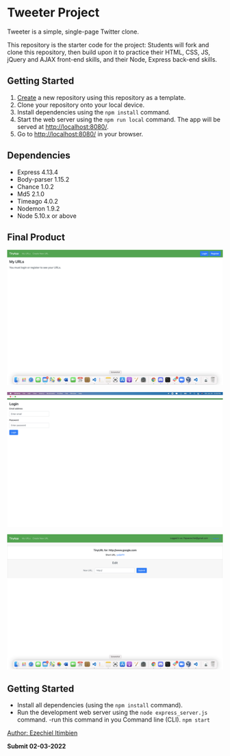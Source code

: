 # Tweeter Project

Tweeter is a simple, single-page Twitter clone.

This repository is the starter code for the project: Students will fork and clone this repository, then build upon it to practice their HTML, CSS, JS, jQuery and AJAX front-end skills, and their Node, Express back-end skills.

## Getting Started

1. [Create](https://docs.github.com/en/repositories/creating-and-managing-repositories/creating-a-repository-from-a-template) a new repository using this repository as a template.
2. Clone your repository onto your local device.
3. Install dependencies using the `npm install` command.
4. Start the web server using the `npm run local` command. The app will be served at <http://localhost:8080/>.
5. Go to <http://localhost:8080/> in your browser.

## Dependencies

- Express 4.13.4
- Body-parser 1.15.2
- Chance 1.0.2
- Md5 2.1.0
- Timeago 4.0.2
- Nodemon 1.9.2
- Node 5.10.x or above


## Final Product

!["Tweet in mobile"](https://github.com/eze1er/tinyapp.1/blob/main/docs/urls_index.png)

!["Tweet in tablet"](https://github.com/eze1er/tinyapp.1/blob/main/docs/urls_login.png)

!["Tweet in big screen"](https://github.com/eze1er/tinyapp.1/blob/main/docs/shortURL.png)


## Getting Started

- Install all dependencies (using the `npm install` command).
- Run the development web server using the `node express_server.js` command.
-run this command in you Command line (CLI). `npm start`

 [Author: Ezechiel Itimbien](#papaezechiel@gmail.com)

__Submit 02-03-2022__


